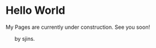<!DOCTYPE html>
<html>
<body>
<h1>Hello World</h1>
<p>My Pages are currently under construction. See you soon! </p>
<p> &nbsp; &nbsp; &nbsp; by sjins. </p>
</body>
</html>
